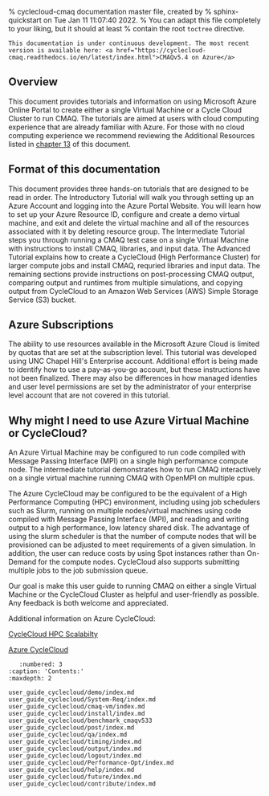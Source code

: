 % cyclecloud-cmaq documentation master file, created by
%   sphinx-quickstart on Tue Jan 11 11:07:40 2022.
%   You can adapt this file completely to your liking, but it should at least
%   contain the root `toctree` directive.

```{warning}
This documentation is under continuous development. The most recent version is available here: <a href="https://cyclecloud-cmaq.readthedocs.io/en/latest/index.html">CMAQv5.4 on Azure</a>
```

## Overview

This document provides tutorials and information on using Microsoft Azure Online Portal to create either a single Virtual Machine or a Cycle Cloud Cluster to run CMAQ. The tutorials are aimed at users with cloud computing experience that are already familiar with Azure.  For those with no cloud computing experience we recommend reviewing the Additional Resources listed in [chapter 13](user_guide_cyclecloud/help/index.md) of this document.



## Format of this documentation

This document provides three hands-on tutorials that are designed to be read in order.  The Introductory Tutorial will walk you through setting up an Azure Account and logging into the Azure Portal Website.  You will learn how to set up your Azure Resource ID, configure and create a demo virtual machine, and exit and delete the virtual machine and all of the resources associated with it by deleting resource group.  The Intermediate Tutorial steps you through running a CMAQ test case on a single Virtual Machine with instructions to install CMAQ, libraries, and input data.  The Advanced Tutorial explains how to create a CycleCloud (High Performance Cluster) for larger compute jobs and install CMAQ, requried libraries and input data.  The remaining sections provide instructions on post-processing CMAQ output, comparing output and runtimes from multiple simulations, and copying output from CycleCloud to an Amazon Web Services (AWS) Simple Storage Service (S3) bucket.

## Azure Subscriptions 

The ability to use resources available in the Microsoft Azure Cloud is limited by quotas that are set at the subscription level. This tutorial was developed using UNC Chapel Hill's Enterprise account. Additional effort is being made to identify how to use a pay-as-you-go account, but these instructions have not been finalized. There may also be differences in how managed identies and user level permissions are set by the administrator of your enterprise level account that are not covered in this tutorial.

## Why might I need to use Azure Virtual Machine or CycleCloud?

An Azure Virtual Machine may be configured to run code compiled with Message Passing Interface (MPI) on a single high performance compute node. The intermediate tutorial demonstrates how to run CMAQ interactively on a single virtual machine running CMAQ with OpenMPI on multiple cpus.

The Azure CycleCloud may be configured to be the equivalent of a High Performance Computing (HPC) environment, including using job schedulers such as Slurm, running on multiple nodes/virtual machines using code compiled with Message Passing Interface (MPI), and reading and writing output to a high performance, low latency shared disk.  The advantage of using the slurm scheduler is that the number of compute nodes that will be provisioned can be adjusted to meet requirements of a given simulation. In addition, the user can reduce costs by using Spot instances rather than On-Demand for the compute nodes. CycleCloud also supports submitting multiple jobs to the job submission queue.

Our goal is make this user guide to running CMAQ on either a single Virtual Machine or the CycleCloud Cluster as helpful and user-friendly as possible. Any feedback is both welcome and appreciated.


Additional information on Azure CycleCloud:

<a href="https://techcommunity.microsoft.com/t5/azure-compute-blog/performance-amp-scalability-of-hbv3-vms-with-milan-x-cpus/ba-p/2939814">CycleCloud HPC Scalabilty</a>

<a href="https://azure.microsoft.com/en-gb/features/azure-cyclecloud/">Azure CycleCloud</a>


```{toctree}
   :numbered: 3
:caption: 'Contents:'
:maxdepth: 2

user_guide_cyclecloud/demo/index.md
user_guide_cyclecloud/System-Req/index.md
user_guide_cyclecloud/cmaq-vm/index.md
user_guide_cyclecloud/install/index.md
user_guide_cyclecloud/benchmark_cmaqv533
user_guide_cyclecloud/post/index.md
user_guide_cyclecloud/qa/index.md
user_guide_cyclecloud/timing/index.md
user_guide_cyclecloud/output/index.md
user_guide_cyclecloud/logout/index.md
user_guide_cyclecloud/Performance-Opt/index.md
user_guide_cyclecloud/help/index.md
user_guide_cyclecloud/future/index.md
user_guide_cyclecloud/contribute/index.md
```
